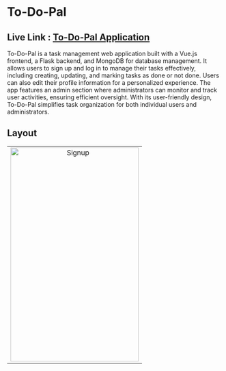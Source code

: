 # To-Do-Pal

## Live Link : [To-Do-Pal Application](https://to-do-pal-new.vercel.app/)

To-Do-Pal is a task management web application built with a Vue.js frontend, a Flask backend, and MongoDB for database management. It allows users to sign up and log in to manage their tasks effectively, including creating, updating, and marking tasks as done or not done. Users can also edit their profile information for a personalized experience. The app features an admin section where administrators can monitor and track user activities, ensuring efficient oversight. With its user-friendly design, To-Do-Pal simplifies task organization for both individual users and administrators.

## Layout
<table>
  <tr>
    <td align="center"><img src="https://github.com/SanskarJaiswal2904/To-DO-Pal-new/tree/master/Signup 1.png" alt="Signup" title="Signup" width="300" height="500"></td>
  </tr>
</table>
